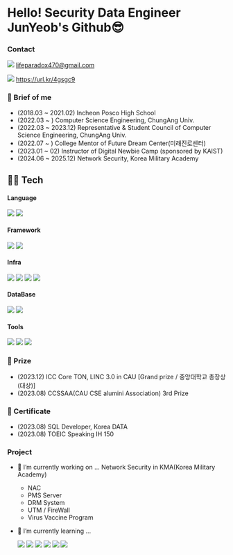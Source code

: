 <!--
**dev-0eum/dev-0eum** is a ✨ _special_ ✨ repository because its `README.md` (this file) appears on your GitHub profile.
https://velog.io/@oka1313/Github-%EA%B9%83%ED%97%88%EB%B8%8C-%ED%94%84%EB%A1%9C%ED%95%84-%EA%BE%B8%EB%AF%B8%EA%B8%B0
https://velog.io/@noyohanx/GIT-%ED%94%84%EB%A1%9C%ED%95%84-%ED%99%94%EB%A9%B4-%EA%BE%B8%EB%AF%B8%EA%B8%B0
-->
# Hello! Security Data Engineer JunYeob's Github😎
### Contact
![](https://img.shields.io/badge/Gmail-D14836?style=for-the-badge&logo=gmail&logoColor=white) 
lifeparadox470@gmail.com

![](https://img.shields.io/badge/LinkedIn-0077B5?style=for-the-badge&logo=linkedin&logoColor=white) 
https://url.kr/4gsgc9
### 💾 Brief of me
- (2018.03 ~ 2021.02) Incheon Posco High School 
- (2022.03 ~ ) Computer Science Engineering, ChungAng Univ. 
- (2022.03 ~ 2023.12) Representative & Student Council of Computer Science Engineering, ChungAng Univ.
- (2022.07 ~ ) College Mentor of Future Dream Center(미래진로센터)
- (2023.01 ~ 02) Instructor of Digital Newbie Camp (sponsored by KAIST)
- (2024.06 ~ 2025.12) Network Security, Korea Military Academy 


## 👨‍💻 Tech
#### Language
![](https://img.shields.io/badge/Python-3776AB?style=for-the-badge&logo=python&logoColor=white) ![](https://img.shields.io/badge/Java-ED8B00?style=for-the-badge&logo=openjdk&logoColor=white) ![]()
#### Framework
![](https://img.shields.io/badge/Next.js-000?logo=nextdotjs&logoColor=fff&style=for-the-badge) ![](https://img.shields.io/badge/Flutter-02569B?style=for-the-badge&logo=flutter&logoColor=white)
#### Infra
![](https://img.shields.io/badge/Amazon_AWS-FF9900?style=for-the-badge&logo=amazonaws&logoColor=white)
![](https://img.shields.io/badge/Linux-FCC624?style=for-the-badge&logo=linux&logoColor=black)
![](https://img.shields.io/badge/Gradle-02303A.svg?style=for-the-badge&logo=Gradle&logoColor=white)
![](https://img.shields.io/badge/splunk-%23000000.svg?style=for-the-badge&logo=splunk&logoColor=white)
#### DataBase
![](https://img.shields.io/badge/MySQL-33CCFF?style=for-the-badge&logo=mysql&logoColor=white) ![](https://img.shields.io/badge/MongoDB-4EA94B?style=for-the-badge&logo=mongodb&logoColor=white)
#### Tools
![](https://img.shields.io/badge/GIT-E44C30?style=for-the-badge&logo=git&logoColor=white)
![](https://img.shields.io/badge/GitHub-100000?style=for-the-badge&logo=github&logoColor=white)
![](https://img.shields.io/badge/Notion-F3F3F3?style=for-the-badge&logo=notion&logoColor=black)

### 🏅 Prize
- (2023.12) ICC Core TON, LINC 3.0 in CAU [Grand prize / 중앙대학교 총장상(대상)]
- (2023.08) CCSSAA(CAU CSE alumini Association) 3rd Prize

### 📜 Certificate
- (2023.08) SQL Developer, Korea DATA
- (2023.08) TOEIC Speaking IH 150

### Project




- 🔭 I’m currently working on ...
  Network Security in KMA(Korea Military Academy)
  - NAC
  - PMS Server
  - DRM System
  - UTM / FireWall
  - Virus Vaccine Program
- 🌱 I’m currently learning ...
  
  ![](https://img.shields.io/badge/PostgreSQL-316192?style=for-the-badge&logo=postgresql&logoColor=white)
  ![](https://img.shields.io/badge/Spring-6DB33F?style=for-the-badge&logo=spring&logoColor=white)
  ![](https://img.shields.io/badge/Django-092E20?style=for-the-badge&logo=django&logoColor=white)
  ![](https://img.shields.io/badge/Flask-000000?style=for-the-badge&logo=flask&logoColor=white)
  ![](https://img.shields.io/badge/Airflow-F3F3F3?style=for-the-badge&logo=Apache%20Airflow&logoColor=white)
  ![](https://img.shields.io/badge/docker-%230db7ed.svg?style=for-the-badge&logo=docker&logoColor=white)

  <!--
- 👯 I’m looking to collaborate on ...
- 🤔 I’m looking for help with ...
- 💬 Ask me about ...
- 📫 How to reach me: ...
- 😄 Pronouns: ...
- ⚡ Fun fact: ...
-->


